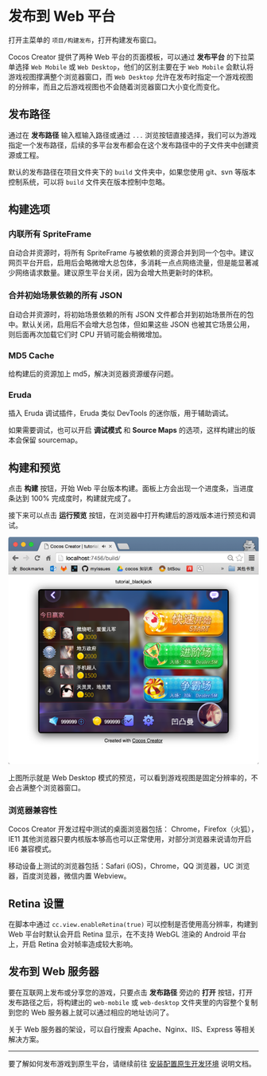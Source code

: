 # 发布到 Web 平台

打开主菜单的 `项目/构建发布`，打开构建发布窗口。

Cocos Creator 提供了两种 Web 平台的页面模板，可以通过 **发布平台** 的下拉菜单选择 `Web Mobile` 或 `Web Desktop`，他们的区别主要在于 `Web Mobile` 会默认将游戏视图撑满整个浏览器窗口，而 `Web Desktop` 允许在发布时指定一个游戏视图的分辨率，而且之后游戏视图也不会随着浏览器窗口大小变化而变化。

## 发布路径

通过在 **发布路径** 输入框输入路径或通过 `...` 浏览按钮直接选择，我们可以为游戏指定一个发布路径，后续的多平台发布都会在这个发布路径中的子文件夹中创建资源或工程。

默认的发布路径在项目文件夹下的 `build` 文件夹中，如果您使用 git、svn 等版本控制系统，可以将 `build` 文件夹在版本控制中忽略。

## 构建选项

### 内联所有 SpriteFrame

自动合并资源时，将所有 SpriteFrame 与被依赖的资源合并到同一个包中。建议网页平台开启，启用后会略微增大总包体，多消耗一点点网络流量，但是能显著减少网络请求数量。建议原生平台关闭，因为会增大热更新时的体积。

### 合并初始场景依赖的所有 JSON

自动合并资源时，将初始场景依赖的所有 JSON 文件都合并到初始场景所在的包中。默认关闭，启用后不会增大总包体，但如果这些 JSON 也被其它场景公用，则后面再次加载它们时 CPU 开销可能会稍微增加。

### MD5 Cache

给构建后的资源加上 md5，解决浏览器资源缓存问题。

### Eruda

插入 Eruda 调试插件，Eruda 类似 DevTools 的迷你版，用于辅助调试。

如果需要调试，也可以开启 **调试模式** 和 **Source Maps** 的选项，这样构建出的版本会保留 sourcemap。

## 构建和预览

点击 **构建** 按钮，开始 Web 平台版本构建。面板上方会出现一个进度条，当进度条达到 100% 完成度时，构建就完成了。

接下来可以点击 **运行预览** 按钮，在浏览器中打开构建后的游戏版本进行预览和调试。

![web desktop](publish-web/web_desktop.png)

上图所示就是 Web Desktop 模式的预览，可以看到游戏视图是固定分辨率的，不会占满整个浏览器窗口。

### 浏览器兼容性

Cocos Creator 开发过程中测试的桌面浏览器包括： Chrome，Firefox（火狐），IE11
其他浏览器只要内核版本够高也可以正常使用，对部分浏览器来说请勿开启 IE6 兼容模式。

移动设备上测试的浏览器包括：Safari (iOS)，Chrome，QQ 浏览器，UC 浏览器，百度浏览器，微信内置 Webview。

## Retina 设置

在脚本中通过 `cc.view.enableRetina(true)` 可以控制是否使用高分辨率，构建到 Web 平台时默认会开启 Retina 显示，在不支持 WebGL 渲染的 Android 平台上，开启 Retina 会对帧率造成较大影响。


## 发布到 Web 服务器

要在互联网上发布或分享您的游戏，只要点击 **发布路径** 旁边的 **打开** 按钮，打开发布路径之后，将构建出的 `web-mobile` 或 `web-desktop` 文件夹里的内容整个复制到您的 Web 服务器上就可以通过相应的地址访问了。

关于 Web 服务器的架设，可以自行搜索 Apache、Nginx、IIS、Express 等相关解决方案。

---

要了解如何发布游戏到原生平台，请继续前往 [安装配置原生开发环境](setup-native-development.md) 说明文档。